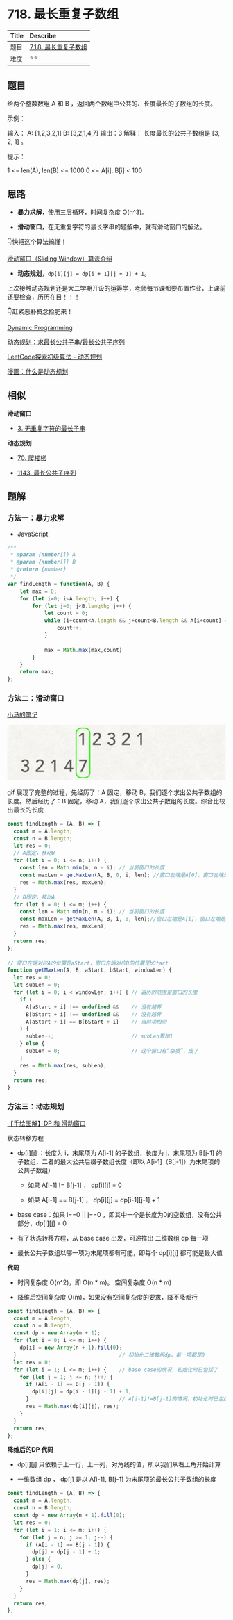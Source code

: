 # 718. 最长重复子数组

| Title | Describe |
| :---- | :---- |
| 题目  | [718. 最长重复子数组](https://leetcode-cn.com/problems/minimum-depth-of-binary-tree/) |
| 难度  | ⭐⭐ |

## 题目

给两个整数数组 A 和 B ，返回两个数组中公共的、长度最长的子数组的长度。

示例：

输入：
A: [1,2,3,2,1]
B: [3,2,1,4,7]
输出：3
解释：
长度最长的公共子数组是 [3, 2, 1] 。

提示：

1 <= len(A), len(B) <= 1000
0 <= A[i], B[i] < 100

## 思路

- **暴力求解**，使用三层循环，时间复杂度 O(n^3)。

- **滑动窗口**，在无重复字符的最长字串的题解中，就有滑动窗口的解法。

👇快把这个算法搞懂！

[滑动窗口（Sliding Window）算法介绍](https://juejin.im/post/5c74a2e2f265da2dea053355)

- **动态规划**，`dp[i][j] = dp[i + 1][j + 1] + 1`。


上次接触动态规划还是大二学期开设的运筹学，老师每节课都要布置作业，上课前还要检查，历历在目！！！

👇赶紧恶补概念捡肥来！

[Dynamic Programming](https://blog.csdn.net/lisonglisonglisong/article/details/41548557)

[动态规划：求最长公共子串/最长公共子序列](https://www.kancloud.cn/digest/pieces-algorithm/163624)

[LeetCode探索初级算法 - 动态规划](https://zhuanlan.zhihu.com/p/49427827)

[漫画：什么是动态规划](https://mp.weixin.qq.com/s/3h9iqU4rdH3EIy5m6AzXsg)

## 相似

**滑动窗口**

- [3. 无重复字符的最长子串](https://leetcode-cn.com/problems/longest-substring-without-repeating-characters/)

**动态规划**

- [70. 爬楼梯](https://leetcode-cn.com/problems/climbing-stairs/)

- [1143. 最长公共子序列](https://leetcode-cn.com/problems/longest-common-subsequence/)

## 题解

### 方法一：暴力求解

- JavaScript

```JavaScript
/**
 * @param {number[]} A
 * @param {number[]} B
 * @return {number}
 */
var findLength = function(A, B) {
    let max = 0;
    for (let i=0; i<A.length; i++) {
        for (let j=0; j<B.length; j++) {
            let count = 0;
            while (i+count<A.length && j+count<B.length && A[i+count] == B[j+count]) {
                count++;
            }

            max = Math.max(max,count)
        }
    }
    return max;
};
```

### 方法二：滑动窗口

[小马的笔记](http://masikkk.com/article/LeetCode.718.MaximumLengthOfRepeatedSubarray/)

![dp](./images/DP-001.gif)

gif 展现了完整的过程，先经历了：A 固定，移动 B，我们逐个求出公共子数组的长度。然后经历了：B 固定，移动 A，我们逐个求出公共子数组的长度。综合比较出最长的长度

```javascript
const findLength = (A, B) => {
  const m = A.length;
  const n = B.length;
  let res = 0;
  // A固定，移动B
  for (let i = 0; i <= n; i++) {
    const len = Math.min(m, n - i); // 当前窗口的长度
    const maxLen = getMaxLen(A, B, 0, i, len); //窗口左端是A[0]，窗口左端是B[i]
    res = Math.max(res, maxLen);
  }
  // B固定，移动A
  for (let i = 0; i <= m; i++) {
    const len = Math.min(n, m - i); // 当前窗口的长度
    const maxLen = getMaxLen(A, B, i, 0, len);//窗口左端是A[i]，窗口左端是B[0]
    res = Math.max(res, maxLen);
  }
  return res;
};

// 窗口左端对应A的位置是aStart，窗口左端对应B的位置是bStart
function getMaxLen(A, B, aStart, bStart, windowLen) {
  let res = 0;
  let subLen = 0;
  for (let i = 0; i < windowLen; i++) { // 遍历的范围是窗口的长度
    if (
      A[aStart + i] !== undefined &&    // 没有越界
      B[bStart + i] !== undefined &&    // 没有越界
      A[aStart + i] == B[bStart + i]    // 当前项相同
    ) {
      subLen++;                         // subLen累加1
    } else {
      subLen = 0;                       // 这个窗口有“杂质”，废了
    }
    res = Math.max(res, subLen);
  }
  return res;
}
```

### 方法三：动态规划

[【手绘图解】DP 和 滑动窗口](https://leetcode-cn.com/problems/maximum-length-of-repeated-subarray/solution/zhe-yao-jie-shi-ken-ding-jiu-dong-liao-by-hyj8/)

状态转移方程
- dp[i][j] ：长度为 i，末尾项为 A[i-1] 的子数组，长度为 j，末尾项为 B[j-1] 的子数组，二者的最大公共后缀子数组长度（即以 A[i-1]（B[j-1]）为末尾项的公共子数组）

  - 如果 A[i-1] != B[j-1] ， dp[i][j] = 0

  - 如果 A[i-1] == B[j-1] ， dp[i][j] = dp[i-1][j-1] + 1

- base case：如果 i==0 || j==0 ，即其中一个是长度为0的空数组，没有公共部分，dp[i][j] = 0

- 有了状态转移方程，从 base case 出发，可递推出 二维数组 dp 每一项

- 最长公共子数组以哪一项为末尾项都有可能，即每个 dp[i][j] 都可能是最大值

**代码**

- 时间复杂度 O(n^2)，即 O(n * m)。 空间复杂度 O(n * m)

- 降维后空间复杂度 O(m)，如果没有空间复杂度的要求，降不降都行


```javascript
const findLength = (A, B) => {
  const m = A.length;
  const n = B.length;
  const dp = new Array(m + 1);
  for (let i = 0; i <= m; i++) {
    dp[i] = new Array(n + 1).fill(0);
  }                                 // 初始化二维数组dp，每一项都是0
  let res = 0;
  for (let i = 1; i <= m; i++) {    // base case的情况，初始化时已包括了
    for (let j = 1; j <= n; j++) {
      if (A[i - 1] == B[j - 1]) {
        dp[i][j] = dp[i - 1][j - 1] + 1;
      }                             // A[i-1]!=B[j-1]的情况，初始化时已包括了
      res = Math.max(dp[i][j], res);
    }
  }
  return res;
};
```

**降维后的DP 代码**

- dp[i][j] 只依赖于上一行，上一列，对角线的值，所以我们从右上角开始计算

- 一维数组 dp ， dp[j] 是以 A[i-1], B[j-1] 为末尾项的最长公共子数组的长度


```javascript
const findLength = (A, B) => {
  const m = A.length;
  const n = B.length;
  const dp = new Array(n + 1).fill(0);
  let res = 0;
  for (let i = 1; i <= m; i++) {
    for (let j = n; j >= 1; j--) {
      if (A[i - 1] == B[j - 1]) {
        dp[j] = dp[j - 1] + 1;
      } else {
        dp[j] = 0;
      }
      res = Math.max(dp[j], res);
    }
  }
  return res;
};
```
